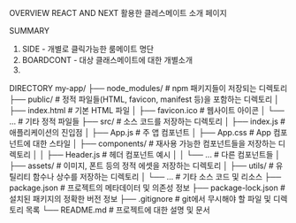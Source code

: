
OVERVIEW
REACT AND NEXT 활용한 클레스메이트 소개 페이지

SUMMARY
1. SIDE - 개별로 클릭가능한 룸메이트 명단
2. BOARDCONT - 대상 클래스메이트에 대한 개별소개 
3. 

DIRECTORY
my-app/
├── node_modules/       # npm 패키지들이 저장되는 디렉토리
├── public/             # 정적 파일들(HTML, favicon, manifest 등)을 포함하는 디렉토리
│   ├── index.html      # 기본 HTML 파일
│   ├── favicon.ico     # 웹사이트 아이콘
│   └── ...             # 기타 정적 파일들
├── src/                # 소스 코드를 저장하는 디렉토리
│   ├── index.js        # 애플리케이션의 진입점
│   ├── App.js          # 주 앱 컴포넌트
│   ├── App.css         # App 컴포넌트에 대한 스타일
│   ├── components/     # 재사용 가능한 컴포넌트들을 저장하는 디렉토리
│   │   ├── Header.js   # 헤더 컴포넌트 예시
│   │   └── ...         # 다른 컴포넌트들
│   ├── assets/         # 이미지, 폰트 등의 정적 에셋을 저장하는 디렉토리
│   ├── utils/          # 유틸리티 함수나 상수를 저장하는 디렉토리
│   └── ...             # 기타 소스 코드 및 리소스
├── package.json        # 프로젝트의 메타데이터 및 의존성 정보
├── package-lock.json   # 설치된 패키지의 정확한 버전 정보
├── .gitignore          # git에서 무시해야 할 파일 및 디렉토리 목록
└── README.md           # 프로젝트에 대한 설명 및 문서
